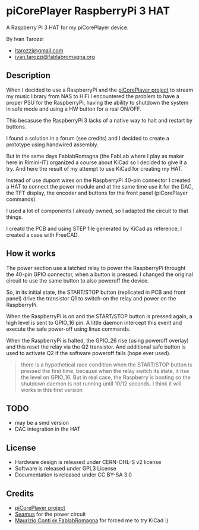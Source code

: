 # piCorePlayer RaspberryPi 3 HAT

A Raspberry Pi 3 HAT for my piCorePlayer device.


By Ivan Tarozzi
- itarozzi@gmail.com
- ivan.tarozzi@fablabromagna.org



## Description
When I decided to use a RaspberryPi and the [piCorePlayer project](https://www.picoreplayer.org/) to stream my music library from NAS to HiFi I encountered the problem to have a proper PSU for the RaspberryPi, having the ability to shutdown the system in safe mode and using a HW button for a real ON/OFF.

This becasuse the RaspberryPi 3 lacks of a native way to halt and restart by buttons.

I found a solution in a forum (see credits) and I decided to create a prototype using handwired assembly.

But in the same days FablabRomagna (the FabLab where I play as maker here in Rimini-IT) organized a course about KiCad so I decided to give it a try. And here the result of my attempt to use KiCad for creating my HAT.

Instead of use dupont wires on the RaspberryPi 40-pin connector I created a HAT to connect the power module and at the same time use it for the DAC, the TFT display, the encoder and buttons for the front panel (piCorePlayer commands).

I used a lot of components I already owned, so I adapted the circuit to that things.

I creatd the PCB and using STEP file generated  by KiCad as reference, I created a case with FreeCAD.



## How it works

The power section use a latched relay to power the RaspberryPi throught the 40-pin GPIO connector, when a button is pressed. I changed the original circuit to use the same button to also poweroff the device.

So, in its initial state, the START/STOP button (replicated in PCB and front panel) drive the transistor Q1 to switch-on the relay and power on the RaspberryPi.

When the RaspberryPi is on and the START/STOP button  is pressed again, a high level is sent to GPIO_16 pin. A little daemon intercept this event and execute the safe power-off using linux commands.

When the RaspberryPi is halted, the GPIO_26 rise (using poweroff overlay) and this reset the relay via the Q2 transistor.
And additional safe button is used to activate Q2 if the software poweroff fails (hope ever used).

> there is a hypothetical race condition when the START/STOP button is pressed the first time, because when the relay switch its state, it rise the level on GPIO_16. But in real case, the Raspberry is booting so the shutdown daemon is not running until 10/12 seconds. I think it will works in this first version



## TODO

- may be a smd version
- DAC integration in the HAT


## License

- Hardware design is released under CERN-OHL-S v2 license
- Software is released under GPL3 License
- Documentation is released under CC BY-SA 3.0


## Credits

- [piCorePlayer project](https://www.picoreplayer.org/)
- [Seamus](https://raspberrypi.stackexchange.com/questions/142837/questions-on-dtoverlay-gpio-poweroff) for the power circuit
- [Maurizio Conti @ FablabRomagna](https://github.com/mconti) for forced me to try KiCad :)
